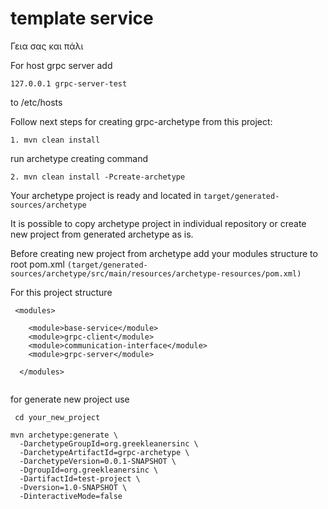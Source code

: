 # template service
Γεια σας και πάλι

For host grpc server add
```
127.0.0.1 grpc-server-test 
```
to /etc/hosts

Follow next steps for creating grpc-archetype from this project:
```
1. mvn clean install
```
run archetype creating command

```
2. mvn clean install -Pcreate-archetype
```

Your archetype project is ready and located in ```target/generated-sources/archetype```

It is possible to copy archetype project in individual repository or create new project from generated archetype as is.

Before creating new project from archetype add your modules structure to root pom.xml ```(target/generated-sources/archetype/src/main/resources/archetype-resources/pom.xml)```

For this project structure 
```
 <modules>
            
    <module>base-service</module>
    <module>grpc-client</module>
    <module>communication-interface</module>
    <module>grpc-server</module>

  </modules>
  
```

for generate new project use

```
 cd your_new_project
 
mvn archetype:generate \
  -DarchetypeGroupId=org.greekleanersinc \
  -DarchetypeArtifactId=grpc-archetype \
  -DarchetypeVersion=0.0.1-SNAPSHOT \
  -DgroupId=org.greekleanersinc \
  -DartifactId=test-project \
  -Dversion=1.0-SNAPSHOT \
  -DinteractiveMode=false
```


